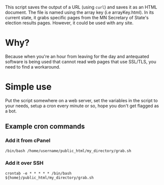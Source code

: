 This script saves the output of a URL (using `curl`) and saves it as an HTML document. The file is named using the array key (i.e arrayKey.html). In its current state, it grabs specific pages from the MN Secretary of State's election results pages. However, it could be used with any site.

# Why?
Because when you're an hour from leaving for the day and antequated software is being used that cannot read web pages that use SSL/TLS, you need to find a workaround.

# Simple use
Put the script somewhere on a web server, set the variables in the script to your needs, setup a cron every minute or so, hope you don't get flagged as a bot.

## Example cron commands

### Add it from cPanel

    /bin/bash /home/username/public_html/my_directory/grab.sh

### Add it over SSH

    crontab -e * * * * * /bin/bash ${home}/public_html/my_directory/grab.sh
